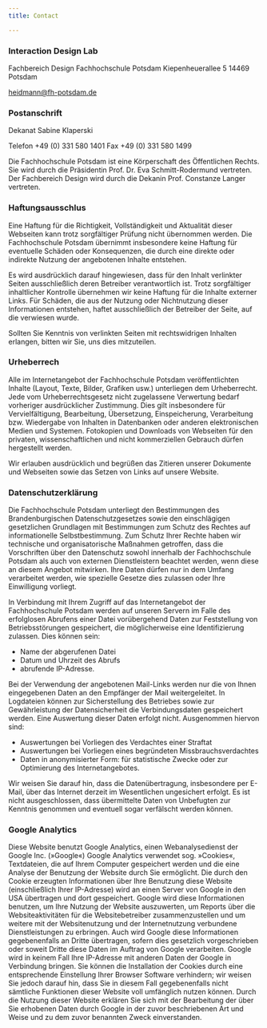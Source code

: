 ```yaml
---
title: Contact

---
```


### Interaction Design Lab
Fachbereich Design
Fachhochschule Potsdam
Kiepenheuerallee 5
14469 Potsdam

[heidmann@fh-potsdam.de](mailto:heidmann@fh-potsdam.de)


### Postanschrift

Dekanat Sabine Klaperski

Telefon +49 (0) 331 580 1401
Fax +49 (0) 331 580 1499

Die Fachhochschule Potsdam ist eine Körperschaft des Öffentlichen Rechts. Sie wird durch die Präsidentin Prof. Dr. Eva Schmitt-Rodermund vertreten. Der Fachbereich Design wird durch die Dekanin Prof. Constanze Langer vertreten.

### Haftungsausschlus
Eine Haftung für die Richtigkeit, Vollständigkeit und Aktualität dieser Webseiten kann trotz sorgfältiger Prüfung nicht übernommen werden. Die Fachhochschule Potsdam übernimmt insbesondere keine Haftung für eventuelle Schäden oder Konsequenzen, die durch eine direkte oder indirekte Nutzung der angebotenen Inhalte entstehen.

Es wird ausdrücklich darauf hingewiesen, dass für den Inhalt verlinkter Seiten ausschließlich deren Betreiber verantwortlich ist. Trotz sorgfältiger inhaltlicher Kontrolle übernehmen wir keine Haftung für die Inhalte externer Links. Für Schäden, die aus der Nutzung oder Nichtnutzung dieser Informationen entstehen, haftet ausschließlich der Betreiber der Seite, auf die verwiesen wurde.

Sollten Sie Kenntnis von verlinkten Seiten mit rechtswidrigen Inhalten erlangen, bitten wir Sie, uns dies mitzuteilen.

### Urheberrech
Alle im Internetangebot der Fachhochschule Potsdam veröffentlichten Inhalte (Layout, Texte, Bilder, Grafiken usw.) unterliegen dem Urheberrecht. Jede vom Urheberrechtsgesetz nicht zugelassene Verwertung bedarf vorheriger ausdrücklicher Zustimmung. Dies gilt insbesondere für Vervielfältigung, Bearbeitung, Übersetzung, Einspeicherung, Verarbeitung bzw. Wiedergabe von Inhalten in Datenbanken oder anderen elektronischen Medien und Systemen. Fotokopien und Downloads von Webseiten für den privaten, wissenschaftlichen und nicht kommerziellen Gebrauch dürfen hergestellt werden.

Wir erlauben ausdrücklich und begrüßen das Zitieren unserer Dokumente und Webseiten sowie das Setzen von Links auf unsere Website.

### Datenschutzerklärung

Die Fachhochschule Potsdam unterliegt den Bestimmungen des Brandenburgischen Datenschutzgesetzes sowie den einschlägigen gesetzlichen Grundlagen mit Bestimmungen zum Schutz des Rechtes auf informationelle Selbstbestimmung. Zum Schutz Ihrer Rechte haben wir technische und organisatorische Maßnahmen getroffen, dass die Vorschriften über den Datenschutz sowohl innerhalb der Fachhochschule Potsdam als auch von externen Dienstleistern beachtet werden, wenn diese an diesem Angebot mitwirken. Ihre Daten dürfen nur in dem Umfang verarbeitet werden, wie spezielle Gesetze dies zulassen oder Ihre Einwilligung vorliegt.

In Verbindung mit Ihrem Zugriff auf das Internetangebot der Fachhochschule Potsdam werden auf unseren Servern im Falle des erfolglosen Abrufens einer Datei vorübergehend Daten zur Feststellung von Betriebsstörungen gespeichert, die möglicherweise eine Identifizierung zulassen.
Dies können sein:

- Name der abgerufenen Datei
- Datum und Uhrzeit des Abrufs
- abrufende IP-Adresse.

Bei der Verwendung der angebotenen Mail-Links werden nur die von Ihnen eingegebenen Daten an den Empfänger der Mail weitergeleitet. In Logdateien können zur Sicherstellung des Betriebes sowie zur Gewährleistung der Datensicherheit die Verbindungsdaten gespeichert werden. Eine Auswertung dieser Daten erfolgt nicht. Ausgenommen hiervon sind:

- Auswertungen bei Vorliegen des Verdachtes einer Straftat
- Auswertungen bei Vorliegen eines begründeten Missbrauchsverdachtes
- Daten in anonymisierter Form: für statistische Zwecke oder zur Optimierung des Internetangebotes.

Wir weisen Sie darauf hin, dass die Datenübertragung, insbesondere per E-Mail, über das Internet derzeit im Wesentlichen ungesichert erfolgt. Es ist nicht ausgeschlossen, dass übermittelte Daten von Unbefugten zur Kenntnis genommen und eventuell sogar verfälscht werden können.

### Google Analytics

Diese Website benutzt Google Analytics, einen Webanalysedienst der Google Inc. (»Google«) Google Analytics verwendet sog. »Cookies«, Textdateien, die auf Ihrem Computer gespeichert werden und die eine Analyse der Benutzung der Website durch Sie ermöglicht. Die durch den Cookie erzeugten Informationen über Ihre Benutzung diese Website (einschließlich Ihrer IP-Adresse) wird an einen Server von Google in den USA übertragen und dort gespeichert. Google wird diese Informationen benutzen, um Ihre Nutzung der Website auszuwerten, um Reports über die Websiteaktivitäten für die Websitebetreiber zusammenzustellen und um weitere mit der Websitenutzung und der Internetnutzung verbundene Dienstleistungen zu erbringen. Auch wird Google diese Informationen gegebenenfalls an Dritte übertragen, sofern dies gesetzlich vorgeschrieben oder soweit Dritte diese Daten im Auftrag von Google verarbeiten. Google wird in keinem Fall Ihre IP-Adresse mit anderen Daten der Google in Verbindung bringen. Sie können die Installation der Cookies durch eine entsprechende Einstellung Ihrer Browser Software verhindern; wir weisen Sie jedoch darauf hin, dass Sie in diesem Fall gegebenenfalls nicht sämtliche Funktionen dieser Website voll umfänglich nutzen können. Durch die Nutzung dieser Website erklären Sie sich mit der Bearbeitung der über Sie erhobenen Daten durch Google in der zuvor beschriebenen Art und Weise und zu dem zuvor benannten Zweck einverstanden.